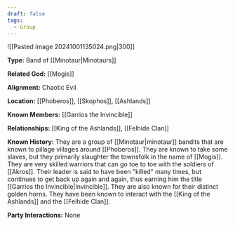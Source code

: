 ```yaml
---
draft: false
tags:
  - Group
---
```

![[Pasted image 20241001135024.png|300]]

**Type:** Band of [[Minotaur|Minotaurs]]

**Related God:** [[Mogis]]

**Alignment:** Chaotic Evil

**Location:** [[Phoberos]], [[Skophos]], [[Ashlands]]

**Known Members:** [[Garrios the Invincible]]

**Relationships:** [[King of the Ashlands]], [[Felhide Clan]]

**Known History:** They are a group of [[Minotaur|minotaur]] bandits that are known to pillage villages around [[Phoberos]]. They are known to take some slaves, but they primarily slaughter the townsfolk in the name of [[Mogis]]. They are very skilled warriors that can go toe to toe with the soldiers of [[Akros]]. Their leader is said to have been "killed" many times, but continues to get back up again and again, thus earning him the title [[Garrios the Invincible|Invincible]]. They are also known for their distinct golden horns. They have been known to interact with the [[King of the Ashlands]] and the [[Felhide Clan]]. 

**Party Interactions:** None
